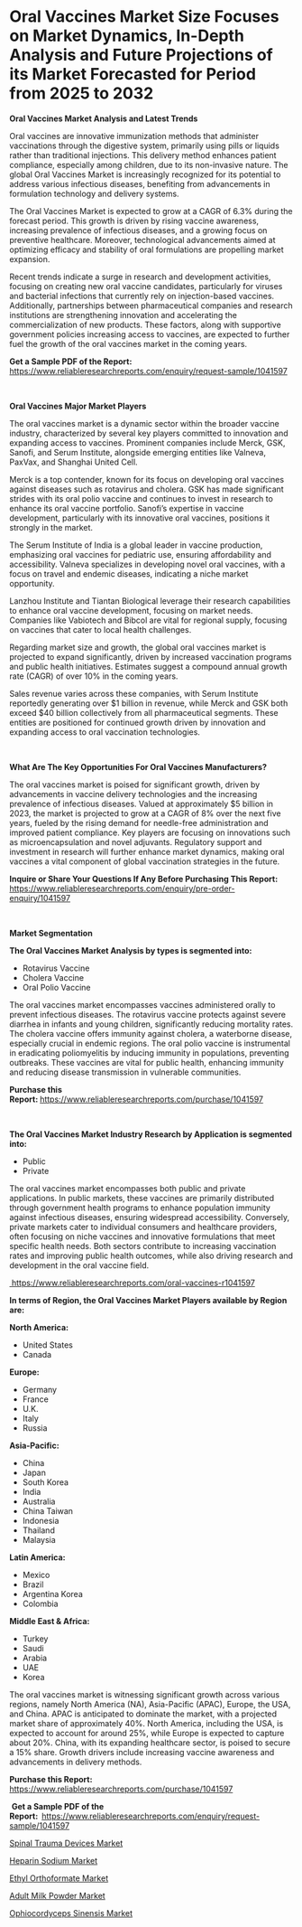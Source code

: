 <p><h1>Oral Vaccines Market Size Focuses on Market Dynamics, In-Depth Analysis and Future Projections of its Market Forecasted for Period from 2025 to 2032</h1></p><p><strong>Oral Vaccines Market Analysis and Latest Trends</strong></p>
<p><p>Oral vaccines are innovative immunization methods that administer vaccinations through the digestive system, primarily using pills or liquids rather than traditional injections. This delivery method enhances patient compliance, especially among children, due to its non-invasive nature. The global Oral Vaccines Market is increasingly recognized for its potential to address various infectious diseases, benefiting from advancements in formulation technology and delivery systems.</p><p>The Oral Vaccines Market is expected to grow at a CAGR of 6.3% during the forecast period. This growth is driven by rising vaccine awareness, increasing prevalence of infectious diseases, and a growing focus on preventive healthcare. Moreover, technological advancements aimed at optimizing efficacy and stability of oral formulations are propelling market expansion.</p><p>Recent trends indicate a surge in research and development activities, focusing on creating new oral vaccine candidates, particularly for viruses and bacterial infections that currently rely on injection-based vaccines. Additionally, partnerships between pharmaceutical companies and research institutions are strengthening innovation and accelerating the commercialization of new products. These factors, along with supportive government policies increasing access to vaccines, are expected to further fuel the growth of the oral vaccines market in the coming years.</p></p>
<p><strong>Get a Sample PDF of the Report:&nbsp;</strong> <a href="https://www.reliableresearchreports.com/enquiry/request-sample/1041597?utm_campaign=118&utm_medium=2&utm_source=Github&utm_content=ia&utm_term=08032025&utm_id=oral-vaccines">https://www.reliableresearchreports.com/enquiry/request-sample/1041597</a></p>
<p>&nbsp;</p>
<p><strong>Oral Vaccines Major Market Players</strong></p>
<p><p>The oral vaccines market is a dynamic sector within the broader vaccine industry, characterized by several key players committed to innovation and expanding access to vaccines. Prominent companies include Merck, GSK, Sanofi, and Serum Institute, alongside emerging entities like Valneva, PaxVax, and Shanghai United Cell.</p><p>Merck is a top contender, known for its focus on developing oral vaccines against diseases such as rotavirus and cholera. GSK has made significant strides with its oral polio vaccine and continues to invest in research to enhance its oral vaccine portfolio. Sanofi’s expertise in vaccine development, particularly with its innovative oral vaccines, positions it strongly in the market.</p><p>The Serum Institute of India is a global leader in vaccine production, emphasizing oral vaccines for pediatric use, ensuring affordability and accessibility. Valneva specializes in developing novel oral vaccines, with a focus on travel and endemic diseases, indicating a niche market opportunity.</p><p>Lanzhou Institute and Tiantan Biological leverage their research capabilities to enhance oral vaccine development, focusing on market needs. Companies like Vabiotech and Bibcol are vital for regional supply, focusing on vaccines that cater to local health challenges.</p><p>Regarding market size and growth, the global oral vaccines market is projected to expand significantly, driven by increased vaccination programs and public health initiatives. Estimates suggest a compound annual growth rate (CAGR) of over 10% in the coming years.</p><p>Sales revenue varies across these companies, with Serum Institute reportedly generating over $1 billion in revenue, while Merck and GSK both exceed $40 billion collectively from all pharmaceutical segments. These entities are positioned for continued growth driven by innovation and expanding access to oral vaccination technologies.</p></p>
<p>&nbsp;</p>
<p><strong>What Are The Key Opportunities For Oral Vaccines Manufacturers?</strong></p>
<p><p>The oral vaccines market is poised for significant growth, driven by advancements in vaccine delivery technologies and the increasing prevalence of infectious diseases. Valued at approximately $5 billion in 2023, the market is projected to grow at a CAGR of 8% over the next five years, fueled by the rising demand for needle-free administration and improved patient compliance. Key players are focusing on innovations such as microencapsulation and novel adjuvants. Regulatory support and investment in research will further enhance market dynamics, making oral vaccines a vital component of global vaccination strategies in the future.</p></p>
<p><strong>Inquire or Share Your Questions If Any Before Purchasing This Report:</strong> <a href="https://www.reliableresearchreports.com/enquiry/pre-order-enquiry/1041597?utm_campaign=118&utm_medium=2&utm_source=Github&utm_content=ia&utm_term=08032025&utm_id=oral-vaccines">https://www.reliableresearchreports.com/enquiry/pre-order-enquiry/1041597</a></p>
<p>&nbsp;</p>
<p><strong>Market Segmentation</strong></p>
<p><strong>The Oral Vaccines Market Analysis by types is segmented into:</strong></p>
<p><ul><li>Rotavirus Vaccine</li><li>Cholera Vaccine</li><li>Oral Polio Vaccine</li></ul></p>
<p><p>The oral vaccines market encompasses vaccines administered orally to prevent infectious diseases. The rotavirus vaccine protects against severe diarrhea in infants and young children, significantly reducing mortality rates. The cholera vaccine offers immunity against cholera, a waterborne disease, especially crucial in endemic regions. The oral polio vaccine is instrumental in eradicating poliomyelitis by inducing immunity in populations, preventing outbreaks. These vaccines are vital for public health, enhancing immunity and reducing disease transmission in vulnerable communities.</p></p>
<p><strong>Purchase this Report:&nbsp;</strong><a href="https://www.reliableresearchreports.com/purchase/1041597?utm_campaign=118&utm_medium=2&utm_source=Github&utm_content=ia&utm_term=08032025&utm_id=oral-vaccines">https://www.reliableresearchreports.com/purchase/1041597</a></p>
<p>&nbsp;</p>
<p><strong>The Oral Vaccines Market Industry Research by Application is segmented into:</strong></p>
<p><ul><li>Public</li><li>Private</li></ul></p>
<p><p>The oral vaccines market encompasses both public and private applications. In public markets, these vaccines are primarily distributed through government health programs to enhance population immunity against infectious diseases, ensuring widespread accessibility. Conversely, private markets cater to individual consumers and healthcare providers, often focusing on niche vaccines and innovative formulations that meet specific health needs. Both sectors contribute to increasing vaccination rates and improving public health outcomes, while also driving research and development in the oral vaccine field.</p></p>
<p><a href="https://www.reliableresearchreports.com/oral-vaccines-r1041597?utm_campaign=118&utm_medium=2&utm_source=Github&utm_content=ia&utm_term=08032025&utm_id=oral-vaccines">&nbsp;https://www.reliableresearchreports.com/oral-vaccines-r1041597</a></p>
<p><strong>In terms of Region, the Oral Vaccines Market Players available by Region are:</strong></p>
<p>
    <p> <strong> North America: </strong>
        <ul>
            <li>United States</li>
            <li>Canada</li>
        </ul>
        </p> 
    <p> <strong> Europe: </strong>
        <ul>
            <li>Germany</li>
            <li>France</li>
            <li>U.K.</li>
            <li>Italy</li>
            <li>Russia</li>
        </ul>
        </p> 
    <p> <strong> Asia-Pacific: </strong>
        <ul>
            <li>China</li>
            <li>Japan</li>
            <li>South Korea</li>
            <li>India</li>
            <li>Australia</li>
            <li>China Taiwan</li>
            <li>Indonesia</li>
            <li>Thailand</li>
            <li>Malaysia</li>
        </ul>
        </p> 
    <p> <strong> Latin America: </strong>
        <ul>
            <li>Mexico</li>
            <li>Brazil</li>
            <li>Argentina Korea</li>
            <li>Colombia</li>
        </ul>
        </p> 
    <p> <strong> Middle East & Africa: </strong>
        <ul>
            <li>Turkey</li>
            <li>Saudi</li>
            <li>Arabia</li>
            <li>UAE</li>
            <li>Korea</li>
        </ul>
    </p>
    </p>
<p><p>The oral vaccines market is witnessing significant growth across various regions, namely North America (NA), Asia-Pacific (APAC), Europe, the USA, and China. APAC is anticipated to dominate the market, with a projected market share of approximately 40%. North America, including the USA, is expected to account for around 25%, while Europe is expected to capture about 20%. China, with its expanding healthcare sector, is poised to secure a 15% share. Growth drivers include increasing vaccine awareness and advancements in delivery methods.</p></p>
<p><strong>Purchase this Report: </strong><a href="https://www.reliableresearchreports.com/purchase/1041597?utm_campaign=118&utm_medium=2&utm_source=Github&utm_content=ia&utm_term=08032025&utm_id=oral-vaccines">https://www.reliableresearchreports.com/purchase/1041597</a></p>
<p>&nbsp;<strong>Get a Sample PDF of the Report:&nbsp;&nbsp;</strong><a href="https://www.reliableresearchreports.com/enquiry/request-sample/1041597?utm_campaign=118&utm_medium=2&utm_source=Github&utm_content=ia&utm_term=08032025&utm_id=oral-vaccines">https://www.reliableresearchreports.com/enquiry/request-sample/1041597</a></p>
<p><strong></strong></p>
<p><p><a href="https://github.com/elroddrewspm/Market-Research-Report-List-1/blob/main/spinal-trauma-devices-market.md?utm_campaign=118&utm_medium=2&utm_source=Github&utm_content=ia&utm_term=08032025&utm_id=oral-vaccines">Spinal Trauma Devices Market</a></p><p><a href="https://github.com/mokeleveisel/Market-Research-Report-List-1/blob/main/heparin-sodium-market.md?utm_campaign=118&utm_medium=2&utm_source=Github&utm_content=ia&utm_term=08032025&utm_id=oral-vaccines">Heparin Sodium Market</a></p><p><a href="https://github.com/baheraennika/Market-Research-Report-List-1/blob/main/ethyl-orthoformate-market.md?utm_campaign=118&utm_medium=2&utm_source=Github&utm_content=ia&utm_term=08032025&utm_id=oral-vaccines">Ethyl Orthoformate Market</a></p><p><a href="https://github.com/adelanwkadua/Market-Research-Report-List-1/blob/main/adult-milk-powder-market.md?utm_campaign=118&utm_medium=2&utm_source=Github&utm_content=ia&utm_term=08032025&utm_id=oral-vaccines">Adult Milk Powder Market</a></p><p><a href="https://github.com/abidomamen/Market-Research-Report-List-1/blob/main/ophiocordyceps-sinensis-market.md?utm_campaign=118&utm_medium=2&utm_source=Github&utm_content=ia&utm_term=08032025&utm_id=oral-vaccines">Ophiocordyceps Sinensis Market</a></p></p>